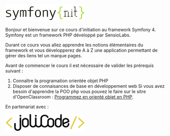 ![logo symfony{nit}](assets/img/logo_symfony_nit.jpg)

Bonjour et bienvenue sur ce cours d'initiation au framework Symfony 4.
<br>
Symfony est un framework PHP développé par SensioLabs.

Durant ce cours vous allez apprendre les notions élémentaires du framework et vous développerez de A à Z une application permettant de gérer des liens tel un marque pages.
<br>

Avant de commencer le cours il est nécessaire de valider les prérequis suivant :
1. Connaître la programation orientée objet PHP
2. Disposer de connaisances de base en développement web
Si vous avez besoin d'apprendre la POO php vous pouvez le faire sur le sitre d'OpenClassroom :
[Programmez en orienté objet en PHP](https://openclassrooms.com/fr/courses/1665806-programmez-en-oriente-objet-en-php).

En partenariat avec :
<br>

![logo symfony{nit}](assets/img/logo_jolicode.jpg)
